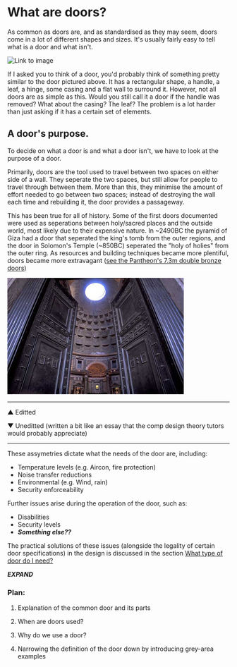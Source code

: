 # What are doors?

As common as doors are, and as standardised as they may seem, doors come in a lot of different shapes and sizes. It's usually fairly easy to tell what is a door and what isn't.

![Link to image](http://www.decosoup.com/images/stories/Design_Issues/Windows/Door_nomenclature/Door_terminilogy.jpg)

If I asked you to think of a door, you'd probably think of something pretty similar to the door pictured above. It has a rectangular shape, a handle, a leaf, a hinge, some casing and a flat wall to surround it. However, not all doors are as simple as this. Would you still call it a door if the handle was removed? What about the casing? The leaf? The problem is a lot harder than just asking if it has a certain set of elements.

## A door's purpose.

To decide on what a door is and what a door isn't, we have to look at the purpose of a door.

Primarily, doors are the tool used to travel between two spaces on either side of a wall. They seperate the two spaces, but still allow for people to travel through between them. More than this, they minimise the amount of effort needed to go between two spaces; instead of destroying the wall each time and rebuilding it, the door provides a passageway.

This has been true for all of history. Some of the first doors documented were used as seperations between holy/sacred places and the outside world, most likely due to their expensive nature. In ~2490BC the pyramid of Giza had a door that seperated the king's tomb from the outer regions, and the door in Solomon's Temple (~850BC) seperated the "holy of holies" from the outer ring. As resources and building techniques became more plentiful, doors became more extravagant ([see the Pantheon's 7.3m double bronze doors](#pantheondoors))

<a name="pantheondoors">![Missing Image](images/pantheondoors.jpg)</a>

-----------

&#x25B2; Editted

&#x25BC; Uneditted (written a bit like an essay that the comp design theory tutors would probably appreciate)

-----------

These assymetries dictate what the needs of the door are, including:

- Temperature levels (e.g. Aircon, fire protection)
- Noise transfer reductions
- Environmental (e.g. Wind, rain)
- Security enforceability

Further issues arise during the operation of the door, such as:

- Disabilities
- Security levels
- ***Something else??***

The practical solutions of these issues (alongside the legality of certain door specifications) in the design is discussed in the section [What type of door do I need?](#doorType)

***EXPAND***

### Plan:

1.  Explanation of the common door and its parts

3.  When are doors used?

4.  Why do we use a door?

5.  Narrowing the definition of the door down by introducing grey-area examples

